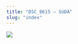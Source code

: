 ```yaml
---
title: "DSC_0615 – SUDA"
slug: "index"
---
```


[![](/wp-content/2015/05/DSC_0615-300x201.jpg)](/wp-content/2015/05/DSC_0615.jpg)